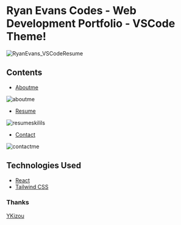# Ryan Evans Codes - Web Development Portfolio - VSCode Theme!

![RyanEvans_VSCodeResume](https://user-images.githubusercontent.com/74195719/160307128-14e148ca-88a3-4c78-8867-2f19ba962299.png)

## Contents
* [Aboutme](#aboutme)

![aboutme](https://user-images.githubusercontent.com/74195719/160307698-484e171d-7a32-4b67-a51a-572be3dbebdb.png)

* [Resume](#resume)

![resumeskilils](https://user-images.githubusercontent.com/74195719/160307703-e2a37a01-06fa-4a7e-93fd-0208ef8d9699.png)

* [Contact](#contact)

![contactme](https://user-images.githubusercontent.com/74195719/160307773-ad1a98be-a9df-422f-a583-4d0059a0b5c0.png)


## Technologies Used
<ul>
  <li><a href="https://reactjs.org/">React</a></li>
  <li><a href="https://tailwindcss.com/">Tailwind CSS</a></li>
</ul>

### Thanks
[YKizou](https://github.com/YKizou/)
